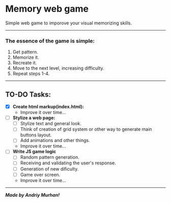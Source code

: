 # Memory web game

Simple web game to imporove your visual memorizing skills. 

____

### The essence of the game is simple:
1. Get pattern.
2. Memorize it.
3. Recreate it.
4. Move to the next level, increasing difficulty.
5. Repeat steps 1-4.

____

## TO-DO Tasks:
- [X] __Create html markup(index.html):__
    - Improve it over time...
- [ ] __Stylize a web page:__
    - [ ] Stylize text and general look.
    - [ ] Think of creation of grid system or other way to generate main buttons layout.
    - [ ] Add animations and other things.
    - Improve it over time...
- [ ] __Write JS game logic__
    - [ ] Random pattern generation.
    - [ ] Receiving and validating the user's response.
    - [ ] Generation of new dificulty.
    - [ ] Game over screen.
    - Improve it over time...



____

___Made by Andriy Murhan!___
